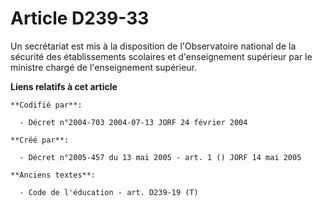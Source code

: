 # Article D239-33

Un secrétariat est mis à la disposition de l'Observatoire national de la sécurité des établissements scolaires et
d'enseignement supérieur par le ministre chargé de l'enseignement supérieur.

**Liens relatifs à cet article**

	**Codifié par**:

	  - Décret n°2004-703 2004-07-13 JORF 24 février 2004

	**Créé par**:

	  - Décret n°2005-457 du 13 mai 2005 - art. 1 () JORF 14 mai 2005

	**Anciens textes**:

	  - Code de l'éducation - art. D239-19 (T)
